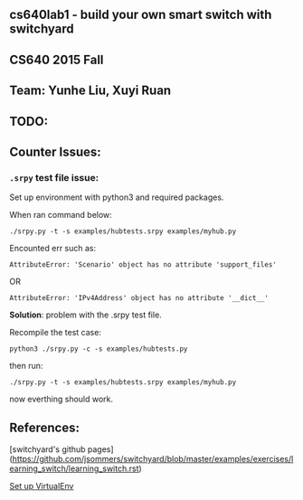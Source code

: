 ## cs640lab1 - build your own smart switch with switchyard

## CS640 2015 Fall
## Team: Yunhe Liu, Xuyi Ruan


## TODO: 


## Counter Issues: 

### `.srpy` test file issue:

Set up environment with python3 and required packages. 

When ran command below: 

`./srpy.py -t -s examples/hubtests.srpy examples/myhub.py`

Encounted err such as: 

```
AttributeError: 'Scenario' object has no attribute 'support_files'
```

OR

```
AttributeError: 'IPv4Address' object has no attribute '__dict__'
```

**Solution**:  problem with the .srpy test file. 

Recompile the test case: 

`python3 ./srpy.py -c -s examples/hubtests.py`

then run: 

`./srpy.py -t -s examples/hubtests.srpy examples/myhub.py`

now everthing should work.



## References:

[switchyard's github pages]
(https://github.com/jsommers/switchyard/blob/master/examples/exercises/learning_switch/learning_switch.rst)


[Set up VirtualEnv](http://docs.python-guide.org/en/latest/dev/virtualenvs/)


